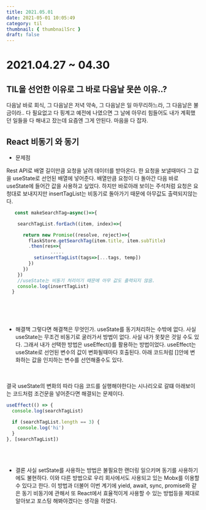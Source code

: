 ```yaml
---
title: 2021.05.01
date: 2021-05-01 10:05:49
category: til
thumbnail: { thumbnailSrc }
draft: false
---
```


# 2021.04.27 ~ 04.30

## TIL을 선언한 이유로 그 바로 다음날 못쓴 이유..?

다음날 바로 회식, 그 다음날은 저녁 약속, 그 다음날은 일 마무리하느라, 그 다음날은 불금이라..
다 필요없고 다 핑계고 예전에 나였으면 그 날에 아무리 힘들어도 내가 계획했던 일들을 다 해내고 잤는데 요즘엔 그게 안된다. 마음을 다 잡자.

## React 비동기 와 동기

- 문제점

Rest API로 배열 길이만큼 요청을 날려 데이터를 받아온다. 한 요청을 보낼때마다 그 값을 useState로 선언된 배열에 넣어준다. 배열만큼 요청이 다 돌아간 다음 바로 useState에 들어간 값을 사용하고 싶었다. 하지만 바로아래
보이는 주석처럼 요청은 요청대로 보내지지만 insertTagList는 비동기로 돌아가기 때문에 아무값도 출력되지않는다.

```javascript
   const makeSearchTag=async()=>{

    searchTagList.forEach((item, index)=>{

      return new Promise((resolve, reject)=>{
        flaskStore.getSearchTag(item.title, item.subTitle)
        .then(res=>{
                .....
          setinsertTagList(tags=>[...tags, temp])
        })
      })
    })
    //useState는 비동기 처리이기 때문에 아무 값도 출력되지 않음.
    console.log(insertTagList)
  }
```

<br/><br><br/>

- 해결책
  그렇다면 해결책은 무엇인가. useState를 동기처리하는 수밖에 없다. 사실 useState는 무조건 비동기로 굴러가서 방법이 없다. 사실 내가 못찾은 것일 수도 있다. 그래서 내가 선택한 방법은 useEffect()를 활용하는 방법이었다.
  useEffect는 useState로 선언된 변수의 값이 변화될때마다 호출된다. 아래 코드처럼 []안에 변화하는 값을 인지하는 변수를 선언해줄수도 있다.

<br/><br/>
결국 useState의 변화의 따라 다음 코드를 실행해야한다는 시나리오로 갈떄 아래보이는 코드처럼 조건문을 넣어준다면 해결되는 문제이다.

```javascript
useEffect(() => {
  console.log(searchTagList)

  if (searchTagList.length == 3) {
    console.log('hi')
  }
}, [searchTagList])
```

<br/>
<br/>

- 결론
  사실 setState를 사용하는 방법은 불필요한 랜더링 일으키며 동기를 사용하기에도 불현하다. 이와 다른 방법으로 우리 회사에서도 사용되고 있는 Mobx를 이용할 수 있다고 한다. 이 방법과 더불어 이번 계기에 yield, await, sync, promise와 같은 동기 비동기에 관해서 또 React에서 효율적이게 사용할 수 있는 방법등을 제대로 알아보고 포스팅 해봐야겠다는 생각을 하였다.
